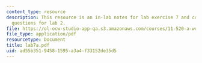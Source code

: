 ```yaml
---
content_type: resource
description: This resource is an in-lab notes for lab exercise 7 and contains homework
  questions for lab 2.
file: https://ol-ocw-studio-app-qa.s3.amazonaws.com/courses/11-520-a-workshop-on-geographic-information-systems-fall-2005/ad55b35194581595a3a4f33152de35d5_lab7a.pdf
file_type: application/pdf
resourcetype: Document
title: lab7a.pdf
uid: ad55b351-9458-1595-a3a4-f33152de35d5
---
```

